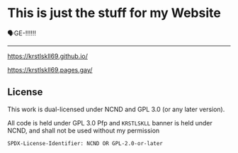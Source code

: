 # This is just the stuff for my Website
🗣️GE-‼️‼️‼️

----

https://krstlskll69.github.io/

https://krstlskll69.pages.gay/

## License

This work is dual-licensed under NCND and GPL 3.0 (or any later version).

All code is held under GPL 3.0
Pfp and `KRSTLSKLL` banner is held under NCND, and shall not be used without my permission


`SPDX-License-Identifier: NCND OR GPL-2.0-or-later`